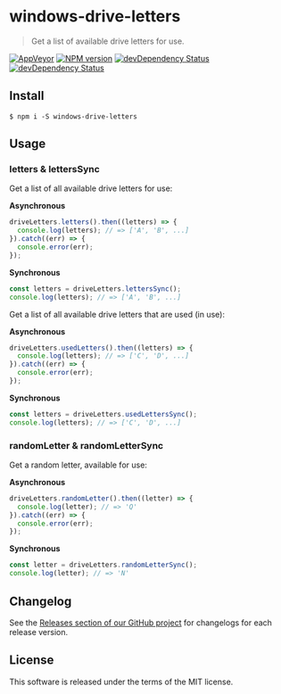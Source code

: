 # windows-drive-letters

> Get a list of available drive letters for use.

[![AppVeyor](https://ci.appveyor.com/api/projects/status/b707ardgrdf0lwa3?svg=true)](https://ci.appveyor.com/project/mrmlnc/windows-drive-letters)
[![NPM version](https://img.shields.io/npm/v/windows-drive-letters.svg?style=flat-square)](https://www.npmjs.com/package/windows-drive-letters)
[![devDependency Status](https://img.shields.io/david/mrmlnc/windows-drive-letters.svg?style=flat-square)](https://david-dm.org/mrmlnc/windows-drive-letters#info=dependencies)
[![devDependency Status](https://img.shields.io/david/dev/mrmlnc/windows-drive-letters.svg?style=flat-square)](https://david-dm.org/mrmlnc/windows-drive-letters#info=devDependencies)

## Install

```
$ npm i -S windows-drive-letters
```

## Usage

### letters & lettersSync

Get a list of all available drive letters for use:

**Asynchronous**

```js
driveLetters.letters().then((letters) => {
  console.log(letters); // => ['A', 'B', ...]
}).catch((err) => {
  console.error(err);
});
```

**Synchronous**

```js
const letters = driveLetters.lettersSync();
console.log(letters); // => ['A', 'B', ...]
```

Get a list of all available drive letters that are used (in use):

**Asynchronous**

```js
driveLetters.usedLetters().then((letters) => {
  console.log(letters); // => ['C', 'D', ...]
}).catch((err) => {
  console.error(err);
});
```

**Synchronous**

```js
const letters = driveLetters.usedLettersSync();
console.log(letters); // => ['C', 'D', ...]
```

### randomLetter & randomLetterSync

Get a random letter, available for use:

**Asynchronous**

```js
driveLetters.randomLetter().then((letter) => {
  console.log(letter); // => 'Q'
}).catch((err) => {
  console.error(err);
});
```

**Synchronous**

```js
const letter = driveLetters.randomLetterSync();
console.log(letter); // => 'N'
```

## Changelog

See the [Releases section of our GitHub project](https://github.com/mrmlnc/windows-drive-letters/releases) for changelogs for each release version.

## License

This software is released under the terms of the MIT license.

